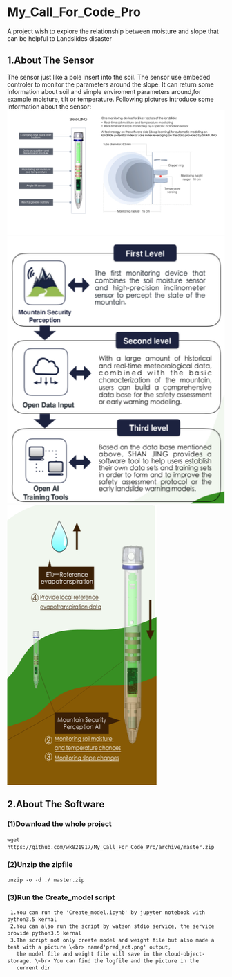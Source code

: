 # My_Call_For_Code_Pro
A project wish to explore the relationship between moisture and slope that can be helpful to Landslides disaster

## 1.About The Sensor
The sensor just like a pole insert into the soil.
The sensor use embeded controler to monitor the parameters around the slope.
It can return some information about soil and simple enviroment parameters around,for example moisture, tilt or temperature.
Following pictures introduce some information about the sensor:
![avatar](Md_pic/E_shanjing1.png)
![avatar](Md_pic/E_shanjing4.png) ![avatar](Md_pic/E_shanjing3.png)

## 2.About The Software 
### (1)Download the whole project
   `wget https://github.com/wk821917/My_Call_For_Code_Pro/archive/master.zip`

### (2)Unzip the zipfile
   `unzip -o -d ./ master.zip`

### (3)Run the Create_model script
     1.You can run the 'Create_model.ipynb' by jupyter notebook with python3.5 kernal 
     2.You can also run the script by watson stdio service, the service provide python3.5 kernal 
     3.The script not only create model and weight file but also made a test with a picture \<br> named'pred_act.png' output,
       the model file and weight file will save in the cloud-object-storage. \<br> You can find the logfile and the picture in the
       current dir
     

